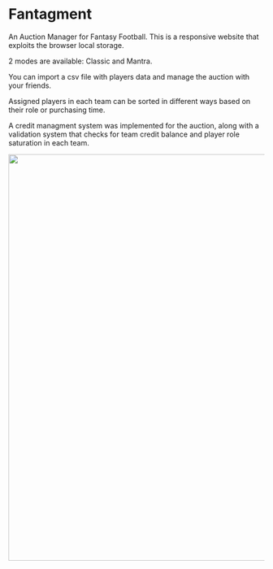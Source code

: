 # Fantagment

An Auction Manager for Fantasy Football. This is a responsive website that exploits the browser local storage.

2 modes are available: Classic and Mantra.

You can import a csv file with players data and manage the auction with your friends.

Assigned players in each team can be sorted in different ways based on their role or purchasing time.

A credit managment system was implemented for the auction, along with a validation system that checks for team credit balance and player role saturation in each team.


<img src="https://github.com/michelegranatiero/fanta-react/assets/53618768/d7b9f13c-c35c-482a-bdcd-cdb571942cb4" width=800>
